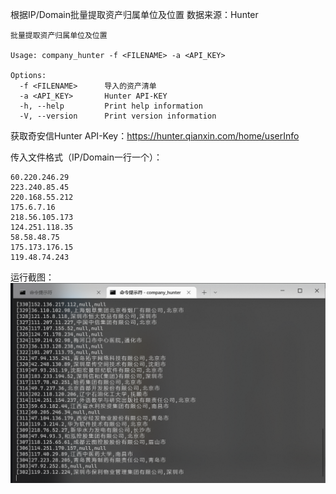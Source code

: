 根据IP/Domain批量提取资产归属单位及位置
数据来源：Hunter
```
批量提取资产归属单位及位置

Usage: company_hunter -f <FILENAME> -a <API_KEY>

Options:
  -f <FILENAME>      导入的资产清单
  -a <API_KEY>       Hunter API-KEY
  -h, --help         Print help information
  -V, --version      Print version information
```

获取奇安信Hunter API-Key：https://hunter.qianxin.com/home/userInfo

传入文件格式（IP/Domain一行一个）：
```
60.220.246.29
223.240.85.45
220.168.55.212
175.6.7.16
218.56.105.173
124.251.118.35
58.58.48.75
175.173.176.15
119.48.74.243
```
运行截图：
![运行截图](https://raw.githubusercontent.com/k-fire/Company_Hunter/main/main.png)

